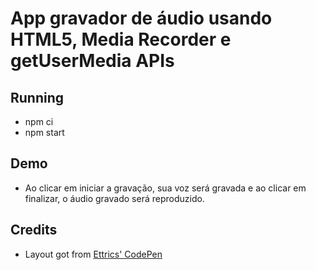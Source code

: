 # App gravador de áudio usando HTML5, Media Recorder e getUserMedia APIs

## Running

- npm ci
- npm start

## Demo

- Ao clicar em iniciar a gravação, sua voz será gravada e ao clicar em finalizar, o áudio gravado será reproduzido.


## Credits

- Layout got from [Ettrics' CodePen](https://codepen.io/ettrics/pen/KpzzQZ)
